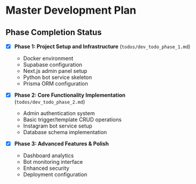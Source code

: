 # Master Development Plan

## Phase Completion Status

- [x] **Phase 1: Project Setup and Infrastructure** (`todos/dev_todo_phase_1.md`)
  - Docker environment
  - Supabase configuration
  - Next.js admin panel setup
  - Python bot service skeleton
  - Prisma ORM configuration

- [x] **Phase 2: Core Functionality Implementation** (`todos/dev_todo_phase_2.md`)
  - Admin authentication system
  - Basic trigger/template CRUD operations
  - Instagram bot service setup
  - Database schema implementation

- [x] **Phase 3: Advanced Features & Polish**
  - Dashboard analytics
  - Bot monitoring interface
  - Enhanced security
  - Deployment configuration